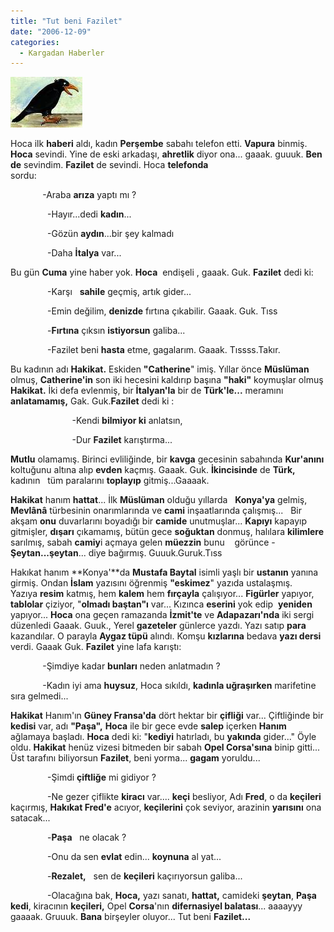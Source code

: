 ```yaml
---
title: "Tut beni Fazilet"
date: "2006-12-09"
categories: 
  - Kargadan Haberler
---
```


[![karga.jpg](../uploads/2006/12/karga.jpg)](../uploads/2006/12/karga.jpg "karga.jpg")

Hoca ilk **haberi** aldı, kadın **Perşembe** sabahı telefon etti. **Vapura** binmiş. **Hoca** sevindi. Yine de eski arkadaşı, **ahretlik** diyor ona... gaaak. guuuk. **Ben de** sevindim. **Fazilet** de sevindi. Hoca **telefonda** sordu:                                              

             -Araba **arıza** yaptı mı ?

               -Hayır...dedi **kadın**...

               -Gözün **aydın**...bir şey kalmadı

               -Daha **İtalya** var...

Bu gün **Cuma** yine haber yok. **Hoca**  endişeli , gaaak. Guk. **Fazilet** dedi ki:

               -Karşı   **sahile** geçmiş, artık gider...

               -Emin değilim, **denizde** fırtına çıkabilir. Gaaak. Guk. Tıss

               -**Fırtına** çıksın **istiyorsun** galiba...

               -Fazilet beni **hasta** etme, gagalarım. Gaaak. Tıssss.Takır.

Bu kadının adı **Hakikat.** Eskiden **"Catherine**" imiş. Yıllar önce **Müslüman** olmuş, **Catherine'in** son iki hecesini kaldırıp başına **"haki"** koymuşlar olmuş **Hakikat.** İki defa evlenmiş, bir **İtalyan'la** bir de **Türk'le...** meramını **anlatamamış,** Gak. Guk.**Fazilet** dedi ki :                        

                         -Kendi **bilmiyor ki** anlatsın,

                         -Dur **Fazilet** karıştırma...

**Mutlu** olamamış. Birinci evliliğinde, bir **kavga** gecesinin sabahında **Kur'anını** koltuğunu altına alıp **evden** kaçmış. Gaaak. Guk. **İkincisinde** de **Türk,** kadının   tüm paralarını **toplayıp** gitmiş...Gaaaak.

**Hakikat** hanım **hattat**... İlk **Müslüman** olduğu yıllarda   **Konya'ya** gelmiş, **Mevlânâ** türbesinin onarımlarında ve **cami** inşaatlarında çalışmış...   Bir akşam **onu** duvarlarını boyadığı bir **camide** unutmuşlar... **Kapıyı** kapayıp gitmişler, **dışarı** çıkamamış, bütün gece **soğuktan** donmuş, halılara **kilimlere** sarılmış, sabah **camiy**i açmaya gelen **müezzin** bunu    görünce - **Şeytan...şeytan**... diye bağırmış. Guuuk.Guruk.Tıss

Hakıkat hanım **Konya'**da **Mustafa Baytal** isimli yaşlı bir **ustanın** yanına girmiş. Ondan **İslam** yazısını öğrenmiş **"eskimez**" yazıda ustalaşmış.   Yazıya **resim** katmış, hem **kalem** hem **fırçayla** çalışıyor... **Figürler** yapıyor, **tablolar** çiziyor, "**olmadı baştan"ı** var... Kızınca **eserini** yok edip  **yeniden** yapıyor... **Hoca** ona geçen ramazanda **İzmit'te** ve **Adapazarı'nda** iki sergi düzenledi Gaaak. Guuk., Yerel **gazeteler** günlerce yazdı. Yazı satıp **para** kazandılar. O parayla **Aygaz tüpü** alındı. Komşu **kızlarına** bedava **yazı dersi** verdi. Gaaak Guk. **Fazilet** yine lafa karıştı:

             -Şimdiye kadar **bunları** neden anlatmadın ?

             -Kadın iyi ama **huysuz**, Hoca sıkıldı, **kadınla uğraşırken** marifetine sıra gelmedi...

**Hakikat** Hanım'ın **Güney Fransa'da** dört hektar bir **çifliği** var... Çiftliğinde bir **kedisi** var, adı **"Paşa",** **Hoca** ile bir gece evde **salep** içerken **Hanım** ağlamaya başladı. **Hoca** dedi ki: "**kediyi** hatırladı, bu **yakında** gider..." Öyle oldu. **Hakikat** henüz vizesi bitmeden bir sabah **Opel Corsa'sına** binip gitti... Üst tarafını biliyorsun **Fazilet**, beni yorma... **gagam** yoruldu...

               -Şimdi **çiftliğe** mi gidiyor ?

               -Ne gezer çiflikte **kiracı** var.... **keçi** besliyor, Adı **Fred**, o da **keçileri** kaçırmış, **Hakıkat Fred'e** acıyor, **keçilerini** çok seviyor, arazinin **yarısını** ona satacak...

               -**Paşa**   ne olacak ?

               -Onu da sen **evlat** edin... **koynuna** al yat...

               -**Rezalet,**   sen de **keçileri** kaçırıyorsun galiba...

               -Olacağına bak, **Hoca,** yazı sanatı, **hattat,** camideki **şeytan**, **Paşa kedi**, kiracının **keçileri,** Opel **Corsa**'nın **difernasiyel balatası**... aaaayyy gaaaak. Gruuuk. **Bana** birşeyler oluyor... Tut beni **Fazilet...**
